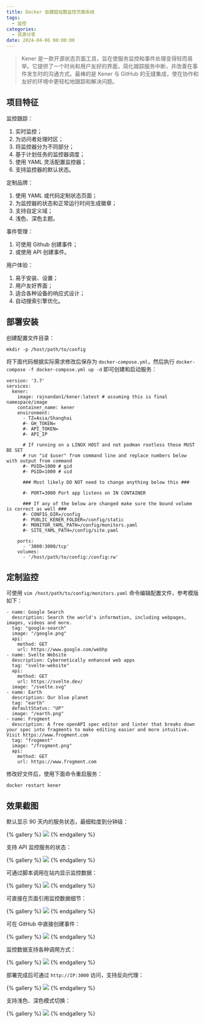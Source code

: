```yaml
---
title: Docker 自建超炫酷监控页面系统
tags:
  - 监控
categories:
  - 资源分享
date: 2024-04-06 00:00:00
---
```


> Kener 是一款开源状态页面工具，旨在使服务监控和事件处理变得轻而易举。它提供了一个时尚和用户友好的界面，简化跟踪服务中断，并改善在事件发生时的沟通方式。最棒的是 Kener 与 GitHub 的无缝集成，使在协作和友好的环境中更轻松地跟踪和解决问题。

<!-- more -->

## 项目特征

监控跟踪：

1. 实时监控；
2. 为访问者处理时区；
3. 将监控器分为不同部分；
4. 基于计划任务的监控器调度；
5. 使用 YAML 灵活配置监控器；
6. 支持监控器的默认状态。

定制品牌：

1. 使用 YAML 或代码定制状态页面；
2. 为监控器的状态和正常运行时间生成徽章；
3. 支持自定义域；
4. 浅色、深色主题。

事件管理：

1. 可使用 Github 创建事件；
2. 或使用 API 创建事件。

用户体验：

1. 易于安装、设置；
2. 用户友好界面；
3. 适合各种设备的响应式设计；
4. 自动搜索引擎优化。

## 部署安装

创建配置文件目录：

```
mkdir -p /host/path/to/config
```

将下面代码根据实际需求修改后保存为 `docker-compose.yml`，然后执行 `docker-compose -f docker-compose.yml up -d` 即可创建和启动服务：

```
version: '3.7'
services:
  kener:
    image: rajnandan1/kener:latest # assuming this is final namespace/image
    container_name: kener
    environment:
      - TZ=Asia/Shanghai
      #- GH_TOKEN=
      #- API_TOKEN=
      #- API_IP

      # If running on a LINUX HOST and not podman rootless these MUST BE SET
      # run "id $user" from command line and replace numbers below with output from command
      #- PUID=1000 # gid
      #- PGID=1000 # uid

      ### Most likely DO NOT need to change anything below this ###

      #- PORT=3000 Port app listens on IN CONTAINER

      ### If any of the below are changed make sure the bound volume is correct as well ###
      #- CONFIG_DIR=/config
      #- PUBLIC_KENER_FOLDER=/config/static
      #- MONITOR_YAML_PATH=/config/monitors.yaml
      #- SITE_YAML_PATH=/config/site.yaml

    ports:
      - '3000:3000/tcp'
    volumes:
      - '/host/path/to/config:/config:rw'
```

## 定制监控

可使用 `vim /host/path/to/config/monitors.yaml` 命令编辑配置文件，参考模版如下：

```
- name: Google Search
  description: Search the world's information, including webpages, images, videos and more.
  tag: "google-search"
  image: "/google.png"
  api:
    method: GET
    url: https://www.google.com/webhp
- name: Svelte Website
  description: Cybernetically enhanced web apps
  tag: "svelte-website"
  api:
    method: GET
    url: https://svelte.dev/
  image: "/svelte.svg"
- name: Earth
  description: Our blue planet
  tag: "earth"
  defaultStatus: "UP"
  image: "/earth.png"
- name: Frogment
  description: A free openAPI spec editor and linter that breaks down your spec into fragments to make editing easier and more intuitive. Visit https://www.frogment.com
  tag: "frogment"
  image: "/frogment.png"
  api:
    method: GET
    url: https://www.frogment.com
```

修改好文件后，使用下面命令重启服务：

```
docker restart kener
```

## 效果截图

默认显示 90 天内的服务状态，最细粒度到分钟级：

{% gallery %}
![](https://cdn.dusays.com/2024/04/694-1.jpg)
{% endgallery %}

支持 API 监控服务的状态：

{% gallery %}
![](https://cdn.dusays.com/2024/04/694-2.jpg)
{% endgallery %}

可通过脚本调用在站内显示监控数据：

{% gallery %}
![](https://cdn.dusays.com/2024/04/694-3.jpg)
{% endgallery %}

可直接在页面引用监控数据细节：

{% gallery %}
![](https://cdn.dusays.com/2024/04/694-4.jpg)
{% endgallery %}

可在 GitHub 中直接创建事件：

{% gallery %}
![](https://cdn.dusays.com/2024/04/694-5.jpg)
{% endgallery %}

监控数据支持各种调用方式：

{% gallery %}
![](https://cdn.dusays.com/2024/04/694-6.jpg)
{% endgallery %}

部署完成后可通过 `http://IP:3000` 访问，支持反向代理：

{% gallery %}
![](https://cdn.dusays.com/2024/04/694-7.jpg)
{% endgallery %}

支持浅色、深色模式切换：

{% gallery %}
![](https://cdn.dusays.com/2024/04/694-8.jpg)
{% endgallery %}